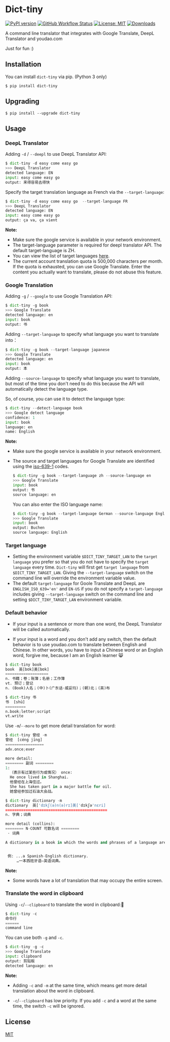 # Dict-tiny

[![PyPI version](https://img.shields.io/pypi/v/dict-tiny.svg)](https://pypi.python.org/pypi/dict-tiny/) [![GitHub Workflow Status](https://img.shields.io/github/workflow/status/louieh/dict-tiny/Upload%20Dict-tiny%20Python%20Package)](https://github.com/louieh/dict-tiny/actions?query=workflow%3A%22Upload+Dict-tiny+Python+Package%22) [![License: MIT](https://img.shields.io/badge/License-MIT-blue.svg)](https://opensource.org/licenses/MIT) [![Downloads](https://pepy.tech/badge/dict-tiny)](https://pepy.tech/project/dict-tiny)


A command line translator that integrates with Google Translate, DeepL Translator and youdao.com

Just for fun :)



## Installation

You can install `dict-tiny` via pip. (Python 3 only)

```shell
$ pip install dict-tiny
```



## Upgrading

```shell
$ pip install --upgrade dict-tiny
```



## Usage

### DeepL Translator

Adding `-d` / `--deepl` to use DeepL Translator API:

```python
$ dict-tiny -d easy come easy go
>>> DeepL Translator
detected language: EN
input: easy come easy go
output: 来得容易去得快
```

Specify the target translation language as French via the `--target-language`:

```python
$ dict-tiny -d easy come easy go  --target-language FR
>>> DeepL Translator
detected language: EN
input: easy come easy go
output: ça va, ça vient
```

**Note:**

* Make sure the google service is available in your network environment.
* The target-language parameter is required for deepl translator API. The default target-language is ZH.
* You can view the list of target languages [here](https://www.deepl.com/docs-api/translating-text/request/).
* The current account translation quota is 500,000 characters per month. If the quota is exhausted, you can use Google Translate. Enter the content you actually want to translate, please do not abuse this feature.





### Google Translation

Adding `-g` / `--google` to use Google Translation API:

```python
$ dict-tiny -g book
>>> Google Translate
detected language: en
input: book
output: 书
```

Adding `--target-language` to specify what language you want to translate into：

```python
$ dict-tiny -g book --target-language japanese
>>> Google Translate
detected language: en
input: book
output: 本
```

Adding `--source-language` to specify what language you want to translate, but most of the time you don't need to do this because the API will automatically detect the language type.

So, of course, you can use it to detect the language type:

```python
$ dict-tiny --detect-language book
>>> Google detect language
confidence: 1
input: book
language: en
name: English
```

**Note:**

* Make sure the google service is available in your network environment.

* The source and target languages for Google Translate are identified using the [iso-639-1](https://en.wikipedia.org/wiki/List_of_ISO_639-1_codes) codes. 

  ```python
  $ dict-tiny -g book --target-language zh --source-language en
  >>> Google Translate
  input: book
  output: 书
  source language: en
  ```

  You can also enter the ISO language name:

  ```python
  $ dict-tiny -g book --target-language German --source-language English
  >>> Google Translate
  input: book
  output: Buchen
  source language: English
  ```





### Target language

* Setting the environment variable `$DICT_TINY_TARGET_LAN` to the `target language` you prefer so that you do not have to specify the `target language` every time. `Dict-tiny` will first get `target language` from `$DICT_TINY_TARGET_LAN`. Giving the `--target-language` switch on the command line will override the environment variable value.
* The default `target-language` for Goole Translate and DeepL are `ENGLISH_ISO_639='en'` and `EN-US` if you do not specify a `target-language` includes giving `--target-language` switch on the command line and setting `$DICT_TINY_TARGET_LAN` environment variable.






### Default behavior

* If your input is a sentence or more than one word, the DeepL Translator will be called automatically.

* If your input is a word and you don't add any switch, then the default behavior is to use youdao.com to translate between English and Chinese. In other words, you have to input a Chinese word or an English word, forgive me, because I am an English learner :smile_cat: 

```python
$ dict-tiny book
book  英[bʊk]美[bʊk]
===================
n. 书籍；卷；账簿；名册；工作簿
vt. 预订；登记
n. (Book)人名；(中)卜(广东话·威妥玛)；(朝)北；(英)布
```

```python
$ dict-tiny 书
书  [shū]
=========
n.book;letter;script
vt.write
```

Use `-m`/`--more` to get more detail translation for word:

```python
$ dict-tiny 曾经 -m
曾经  [céng jīng]
=================
adv.once;ever

more detail:
======== 副词 ========
1:
  （表示有过某些行为或情况） once:
  He once lived in Shanghai.
  他曾经在上海住过。
  She has taken part in a major battle for oil.
  她曾经参加过石油大会战。
```

```python
$ dict-tiny dictionary -m
dictionary  英['dɪkʃ(ə)n(ə)rɪ]美['dɪkʃə'nɛri]
=============================================
n. 字典；词典

more detail (collins):
======== N-COUNT 可数名词 ========
 · 词典

A dictionary is a book in which the words and phrases of a language are listed alphabetically, together with their meanings or their translations in another language.


 例: ...a Spanish-English dictionary.
     …一本西班牙语—英语词典。
```

**Note:**

* Some words have a lot of translation that may occupy the entire screen.





### Translate the word in clipboard

Using `-c`/`--clipboard` to translate the word in clipboard:

```python
$ dict-tiny -c
命令行  
======
command line
```

You can use both `-g` and `-c`.

```python
$ dict-tiny -g -c
>>> Google Translate
input: clipboard
output: 剪贴板
detected language: en
```

**Note:**

* Adding `-c` and `-m` at the same time, which means get more detail translation about the word in clipboard.

* `-c`/`--clipboard` has low priority. If you add `-c` and a word at the same time, the switch `-c` will be ignored.




## License

[MIT](https://github.com/louieh/dict-tiny/blob/master/LICENSE)